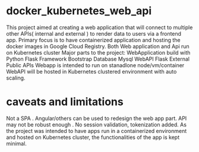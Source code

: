 # docker_kubernetes_web_api
This project aimed at creating a web application that will connect to multiple other APIs( internal and external ) to render data to users via a frontend app.
Primary focus is to have containerized application and hosting the docker images in Google Cloud Registry. 
Both Web application and Api run on Kubernetes cluster 
Major parts to the project:
WebApplication build with Python Flask Framework Bootstrap
Database Mysql
WebAPI  Flask
External Public APIs
Webapp is intended to run on stanadlone node/vm/container
WebAPI will be hosted in Kubernetes clustered environment with auto scaling.

# caveats and limitations
Not a SPA  . Angular/others can be used to redesign the web app part.
API may not be robust enough . No session validation, tokenization added.
As the project was intended to have apps run in a containerized environment and hosted on Kubernetes cluster,
the functionalities of the app is kept minimal.

